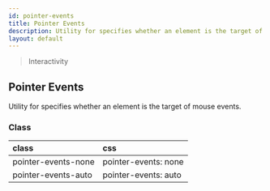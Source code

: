 ```yaml
---
id: pointer-events
title: Pointer Events
description: Utility for specifies whether an element is the target of mouse events.
layout: default
---
```


> Interactivity

## Pointer Events

Utility for specifies whether an element is the target of mouse events.

### Class

| <span class="px-3 py-1 text-white bg-charcoal-100 rounded-full">class</span> | <span class="px-3 py-1 text-white bg-charcoal-100 rounded-full">css</span> |
|:--|:--|
| pointer-events-none | pointer-events: none |
| pointer-events-auto | pointer-events: auto |


